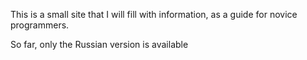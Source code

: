 This is a small site that I will fill with information, as a guide for novice programmers.

So far, only the Russian version is available
